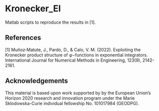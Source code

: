# Kronecker_EI

Matlab scripts to reproduce the results in [1].


References
----------

[1] Muñoz‐Matute, J., Pardo, D., & Calo, V. M. (2022). Exploiting the Kronecker product structure of φ−functions in exponential integrators. International Journal for Numerical Methods in Engineering, 123(9), 2142-2161.

Acknowledgements
----------------

This material is based upon work supported by by the European Union’s Horizon 2020 research and innovation program under the Marie Sklodowska-Curie individual fellowship No. 101017984 (GEODPG).
